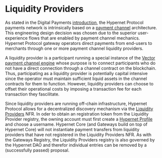 # Liquidity Providers

As stated in the Digital Payments [introduction](/documentation/gitbook/digital-payments.md), the Hypernet Protocol payments network is intrinsically based on a 
[payment channel](/documentation/gitbook/definitions-and-key-terms.md#payment-channel) architecture. This engineering design decision was chosen due 
to the superior user-experience flows that are enabled by payment channel mechanics. Hypernet Protocol gateway operators direct payments from 
end-users to merchants through one or more payment channel liquidity providers. 

A liquidity provider is a participant running a special instance of the [Vector payment channel engine](https://github.com/connext/vector) whose purpose is to 
connect participants who do not have a direct connection through a channel contract on the blockchain. Thus, participating as a liquidity provider is potentially 
capital intensive since the operator must maintain sufficient liquid assets in the channel contracts for them to function. However, liquidity providers can choose
to offset their operational costs by imposing a transaction fee for each transaction they fascilitate. 

Since liquidity providers are running off-chain infrastructure, Hypernet Protocol allows for a decentralized discovery mechanism via the 
[Liquidity Providers](/packages/contracts/contracts/identity/README.md#liquidity-providers) NFR. In oder to obtain an registration token from the Liquidity Provider
registry, the owning account must first create a [Hypernet Profile](/packages/contracts/contracts/identity/README.md#hypernet-profiles) and choose a username. 
Hypernet Core (and Gateways build on top of Hypernet Core) will not instantiate payment transfers from liquidity providers that have not registered in the Liquidity 
Providers NFR. As with the Gateways Registry, the Liquidity Providers registry is also governed by the Hypernet DAO and therefor individual entries can be removed 
by a (successfully passed) proposal. 